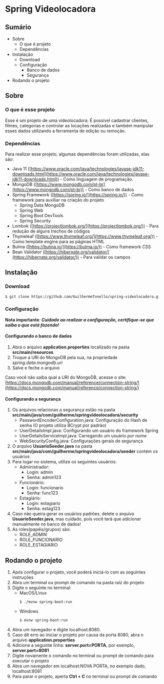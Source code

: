 # Spring Videolocadora

## Sumário
- Sobre
    - O que é projeto
    - Dependências
- Instalação
    - Download
    - Configuração
        - Banco de dados
        - Segurança
- Rodando o projeto

## Sobre

### O que é esse projeto

Esse é um projeto de uma videolocadora. É possível cadastrar clientes, filmes, categorias e controlar as locações realizadas e também
manipular esses dados utilizando a ferramenta de edição ou remoção.

### Dependências

Para realizar esse projeto, algumas dependências foram utilizadas, elas são:


- Java 11 ([https://www.oracle.com/java/technologies/javase-jdk11-downloads.html](https://www.oracle.com/java/technologies/javase-jdk11-downloads.html)) - Como linguagem de programação.
- MongoDB ([https://www.mongodb.com/pt-br](https://www.mongodb.com/pt-br)) - Como banco de dados
- Spring Framework ([https://spring.io/](https://spring.io/)) - Como framework para auxiliar na criação do projeto
    - Spring Data MongoDB
    - Spring Web
    - Spring Boot DevTools
    - Spring Security
- Lombok ([https://projectlombok.org/](https://projectlombok.org/)) - Para redução de alguns trechos de códigos
- Thymeleaf ([https://www.thymeleaf.org/](https://www.thymeleaf.org/)) - Como template engine para as páginas HTML
- Bulma ([https://bulma.io/](https://bulma.io/)) - Como framework CSS
- Bean Validator ([https://hibernate.org/validator/](https://hibernate.org/validator/)) - Para validar os campos

## Instalação

### Download

```sh
$ git clone https://github.com/GuilhermeTonello/spring-videolocadora.git
```

### Configuração

**Nota importante**: ***Cuidado ao realizar a configuração, certifique-se que saiba o que está fazendo!***

#### Configurando o banco de dados
1. Abra o arquivo **application.properties** localizado na pasta **src/main/resources**
2. Troque a URI do MongoDB pela sua, na propriedade *spring.data.mongodb.uri*
3. Salve e feche o arquivo

Caso você não saiba qual a URI do MongoDB, acesse o site: [https://docs.mongodb.com/manual/reference/connection-string/](https://docs.mongodb.com/manual/reference/connection-string/)

#### Configurando a segurança
1. Os arquivos relacionas a segurança estão na pasta **src/main/java/com/guilherme/springvideolocadora/security**
    - PasswordEncoderConfiguration.java: Configuração do Hash de senha (O projeto utiliza BCrypt por padrão)
    - UserDetailsImpl.java: Configurando um usuário do framework Spring
    - UserDetailsServiceImpl.java: Carregando um usuário por nome
    - WebSecurityConfig.java: Configurações gerais de segurança
2. O arquivo **UsuarioSeeder.java** na pasta **src/main/java/com/guilherme/springvideolocadora/seeder** contém os usuários
3. Para logar no sistema, utilize os seguintes usuários:
    - Administrador:
        - Login: admin
        - Senha: admin123
    - Funcionário:
        - Login: funcionario
        - Senha: func123
    - Estagiário:
        - Login: estagiario
        - Senha: estag123
4. Caso não queira gerar os usuários padrões, delete o arquivo **UsuarioSeeder.java**, mas cuidado, pois você terá que adicionar manualmente no banco de dados!
5. As roles(papéis/grupos) são:
    - ROLE_ADMIN
    - ROLE_FUNCIONARIO
    - ROLE_ESTAGIARIO

## Rodando o projeto

1. Após configurar o projeto, você poderá iniciá-lo com as seguintes instruções
2. Abra um terminal ou prompt de comando na pasta raíz do projeto
3. Digite o seguinte no terminal:
    - MacOS/Linux
		```sh
		$ ./mvnw spring-boot:run
		```
    - Windows
		```sh
		$ mvnw spring-boot:run
		```
4. Abra um navegador e digite localhost:8080.
5. Caso dê erro ao iniciar o projeto por causa da porta 8080, abra o arquivo **application.properties**
6. Adicione a seguinte linha: **server.port=PORTA**, por exemplo, **server.port=8081**
7. Digite novamente o comando no terminal ou prompt de comando para executar o projeto
8. Abra um navegador em localhost:NOVA PORTA, no exemplo dado, localhost:8081
9. Para parar o projeto, aperta **Ctrl + C** no terminal ou prompt de comando
